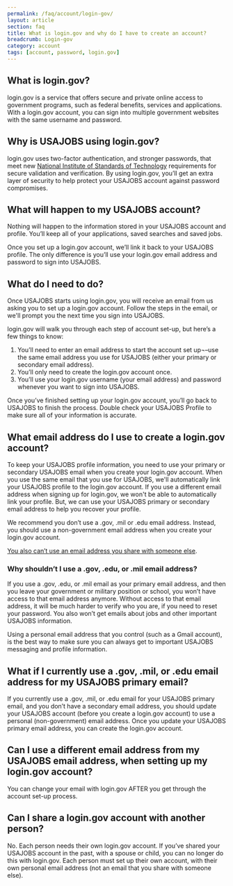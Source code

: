 ```yaml
---
permalink: /faq/account/login-gov/
layout: article
section: faq
title: What is login.gov and why do I have to create an account?
breadcrumb: Login-gov
category: account
tags: [account, password, login.gov]
---
```


## What is login.gov?
login.gov is a service that offers secure and private online access to government programs, such as federal benefits, services and applications. With a login.gov account, you can sign into multiple government websites with the same username and password.

## Why is USAJOBS using login.gov?
login.gov uses two-factor authentication, and stronger passwords, that meet new [National Institute of Standards of Technology](https://www.nist.gov/) requirements for secure validation and verification. By using login.gov, you’ll get an extra layer of security to help protect your USAJOBS account against password compromises.

## What will happen to my USAJOBS account?
Nothing will happen to the information stored in your USAJOBS account and profile.  You’ll keep all of your applications, saved searches and saved jobs.

Once you set up a login.gov account, we’ll link it back to your USAJOBS profile. The only difference is you’ll use your login.gov email address and password to sign into USAJOBS.


## What do I need to do?
Once USAJOBS starts using login.gov, you will receive an email from us asking you to set up a login.gov account.  Follow the steps in the email, or we'll prompt you the next time you sign into USAJOBS.

login.gov will walk you through each step of account set-up, but here’s a few things to know:

1.	You’ll need to enter an email address to start the account set up¬–use the same email address you use for USAJOBS (either your primary or secondary email address). 
2.	You’ll only need to create the login.gov account once.
3.	You’ll use your login.gov username (your email address) and password whenever you want to sign into USAJOBS.

Once you’ve finished setting up your login.gov account, you’ll go back to USAJOBS to finish the process.  Double check your USAJOBS Profile to make sure all of your information is accurate.

## What email address do I use to create a login.gov account?
To keep your USAJOBS profile information, you need to use your primary or secondary USAJOBS email when you create your login.gov account. When you use the same email that you use for USAJOBS, we'll automatically link your USAJOBS profile to the login.gov account. 
If you use a different email address when signing up for login.gov, we won't be able to automatically link your profile. But, we can use your USAJOBS primary or secondary email address to help you recover your profile.

We recommend you don’t use a .gov, .mil or .edu email address. Instead, you should use a non-government email address when you create your login.gov account.

[You also can’t use an email address you share with someone else](##can-i-share-a-login.gov-account-with-another-person).

### Why shouldn’t I use a .gov, .edu, or .mil email address?
If you use a .gov, .edu, or .mil email as your primary email address, and then you leave your government or military position or school, you won’t have access to that email address anymore. Without access to that email address, it will be much harder to verify who you are, if you need to reset your password. You also won’t get emails about jobs and other important USAJOBS information.

Using a personal email address that you control (such as a Gmail account), is the best way to make sure you can always get to important USAJOBS messaging and profile information.


## What if I currently use a .gov, .mil, or .edu email address for my USAJOBS primary email?
If you currently use a .gov, .mil, or .edu email for your USAJOBS primary email, and you don’t have a secondary email address, you should update your USAJOBS account (before you create a login.gov account) to use a personal (non-government) email address. Once you update your USAJOBS primary email address, you can create the login.gov account.

## Can I use a different email address from my USAJOBS email address, when setting up my login.gov account?
You can change your email with login.gov AFTER you get through the account set-up process.

## Can I share a login.gov account with another person?
No. Each person needs their own login.gov account.  If you’ve shared your USAJOBS account in the past, with a spouse or child, you can no longer do this with login.gov. Each person must set up their own account, with their own personal email address (not an email that you share with someone else).




